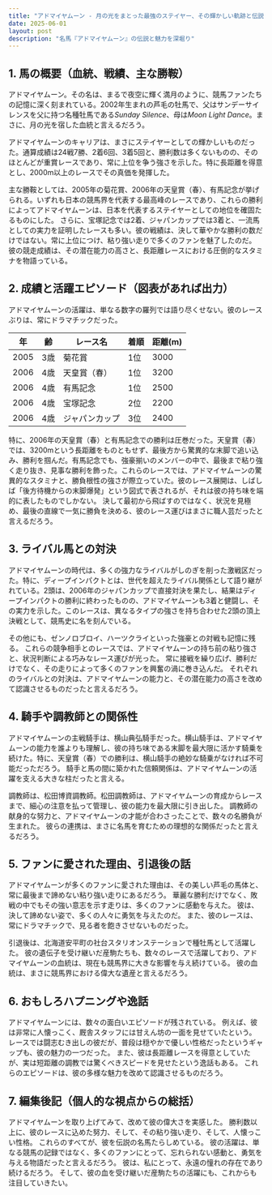 ```yaml
---
title: "アドマイヤムーン - 月の光をまとった最強のステイヤー、その輝かしい軌跡と伝説"
date: 2025-06-01
layout: post
description: "名馬『アドマイヤムーン』の伝説と魅力を深堀り"
---
```


## 1. 馬の概要（血統、戦績、主な勝鞍）

アドマイヤムーン。その名は、まるで夜空に輝く満月のように、競馬ファンたちの記憶に深く刻まれている。2002年生まれの芦毛の牡馬で、父はサンデーサイレンスを父に持つ名種牡馬である*Sunday Silence*、母は*Moon Light Dance*。まさに、月の光を宿した血統と言えるだろう。

アドマイヤムーンのキャリアは、まさにステイヤーとしての輝かしいものだった。通算成績は24戦7勝、2着6回、3着5回と、勝利数は多くないものの、そのほとんどが重賞レースであり、常に上位を争う強さを示した。特に長距離を得意とし、2000m以上のレースでその真価を発揮した。

主な勝鞍としては、2005年の菊花賞、2006年の天皇賞（春）、有馬記念が挙げられる。いずれも日本の競馬界を代表する最高峰のレースであり、これらの勝利によってアドマイヤムーンは、日本を代表するステイヤーとしての地位を確固たるものにした。  さらに、宝塚記念では2着、ジャパンカップでは3着と、一流馬としての実力を証明したレースも多い。彼の戦績は、決して華やかな勝利の数だけではない。常に上位につけ、粘り強い走りで多くのファンを魅了したのだ。  彼の競走成績は、その潜在能力の高さと、長距離レースにおける圧倒的なスタミナを物語っている。


## 2. 成績と活躍エピソード（図表があれば出力）

アドマイヤムーンの活躍は、単なる数字の羅列では語り尽くせない。彼のレースぶりは、常にドラマチックだった。

| 年 | 齢 | レース名            | 着順 | 距離(m) |
|---|----|--------------------|-----|---------|
| 2005 | 3歳 | 菊花賞              | 1位 | 3000     |
| 2006 | 4歳 | 天皇賞（春）          | 1位 | 3200     |
| 2006 | 4歳 | 有馬記念              | 1位 | 2500     |
| 2006 | 4歳 | 宝塚記念              | 2位 | 2200     |
| 2006 | 4歳 | ジャパンカップ          | 3位 | 2400     |


特に、2006年の天皇賞（春）と有馬記念での勝利は圧巻だった。天皇賞（春）では、3200mという長距離をものともせず、最後方から驚異的な末脚で追い込み、勝利を掴んだ。有馬記念でも、強豪揃いのメンバーの中で、最後まで粘り強く走り抜き、見事な勝利を飾った。これらのレースでは、アドマイヤムーンの驚異的なスタミナと、勝負根性の強さが際立っていた。彼のレース展開は、しばしば「後方待機からの末脚爆発」という図式で表されるが、それは彼の持ち味を端的に表したものでしかない。  決して最初から飛ばすのではなく、状況を見極め、最後の直線で一気に勝負を決める、彼のレース運びはまさに職人芸だったと言えるだろう。


## 3. ライバル馬との対決

アドマイヤムーンの時代は、多くの強力なライバルがしのぎを削った激戦区だった。特に、ディープインパクトとは、世代を超えたライバル関係として語り継がれている。2頭は、2006年のジャパンカップで直接対決を果たし、結果はディープインパクトの勝利に終わったものの、アドマイヤムーンも3着と健闘し、その実力を示した。このレースは、異なるタイプの強さを持ち合わせた2頭の頂上決戦として、競馬史に名を刻んでいる。

その他にも、ゼンノロブロイ、ハーツクライといった強豪との対戦も記憶に残る。  これらの競争相手とのレースでは、アドマイヤムーンの持ち前の粘り強さと、状況判断による巧みなレース運びが光った。  常に接戦を繰り広げ、勝利だけでなく、その走りによって多くのファンを興奮の渦に巻き込んだ。  それぞれのライバルとの対決は、アドマイヤムーンの能力と、その潜在能力の高さを改めて認識させるものだったと言えるだろう。


## 4. 騎手や調教師との関係性

アドマイヤムーンの主戦騎手は、横山典弘騎手だった。横山騎手は、アドマイヤムーンの能力を誰よりも理解し、彼の持ち味である末脚を最大限に活かす騎乗を続けた。特に、天皇賞（春）での勝利は、横山騎手の絶妙な騎乗がなければ不可能だっただろう。  騎手と馬の間に築かれた信頼関係は、アドマイヤムーンの活躍を支える大きな柱だったと言える。

調教師は、松田博資調教師。松田調教師は、アドマイヤムーンの育成からレースまで、細心の注意を払って管理し、彼の能力を最大限に引き出した。  調教師の献身的な努力と、アドマイヤムーンの才能が合わさったことで、数々の名勝負が生まれた。  彼らの連携は、まさに名馬を育むための理想的な関係だったと言えるだろう。


## 5. ファンに愛された理由、引退後の話

アドマイヤムーンが多くのファンに愛された理由は、その美しい芦毛の馬体と、常に最後まで諦めない粘り強い走りにあるだろう。  華麗な勝利だけでなく、敗戦の中でもその強い意志を示す走りは、多くのファンに感動を与えた。  彼は、決して諦めない姿で、多くの人々に勇気を与えたのだ。  また、彼のレースは、常にドラマチックで、見る者を飽きさせないものだった。

引退後は、北海道安平町の社台スタリオンステーションで種牡馬として活躍した。  彼の遺伝子を受け継いだ産駒たちも、数々のレースで活躍しており、アドマイヤムーンの血統は、現在も競馬界に大きな影響を与え続けている。  彼の血統は、まさに競馬界における偉大な遺産と言えるだろう。


## 6. おもしろハプニングや逸話

アドマイヤムーンには、数々の面白いエピソードが残されている。  例えば、彼は非常に人懐っこく、厩舎スタッフには甘えん坊の一面を見せていたという。  レースでは闘志むき出しの彼だが、普段は穏やかで優しい性格だったというギャップも、彼の魅力の一つだった。  また、彼は長距離レースを得意としていたが、実は短距離の調教では驚くべきスピードを見せたという逸話もある。  これらのエピソードは、彼の多様な魅力を改めて認識させるものだろう。


## 7. 編集後記（個人的な視点からの総括）

アドマイヤムーンを取り上げてみて、改めて彼の偉大さを実感した。  勝利数以上に、彼のレースに込めた努力、そして、その粘り強い走り、そして、人懐っこい性格。  これらのすべてが、彼を伝説の名馬たらしめている。  彼の活躍は、単なる競馬の記録ではなく、多くのファンにとって、忘れられない感動と、勇気を与える物語だったと言えるだろう。  彼は、私にとって、永遠の憧れの存在であり続けるだろう。  そして、彼の血を受け継いだ産駒たちの活躍にも、これからも注目していきたい。

